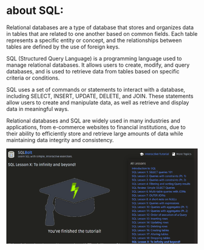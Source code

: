 # about SQL:
Relational databases are a type of database that stores and organizes data in tables that are related to one another based on common fields. Each table represents a specific entity or concept, and the relationships between tables are defined by the use of foreign keys.

SQL (Structured Query Language) is a programming language used to manage relational databases. It allows users to create, modify, and query databases, and is used to retrieve data from tables based on specific criteria or conditions.

SQL uses a set of commands or statements to interact with a database, including SELECT, INSERT, UPDATE, DELETE, and JOIN. These statements allow users to create and manipulate data, as well as retrieve and display data in meaningful ways.

Relational databases and SQL are widely used in many industries and applications, from e-commerce websites to financial institutions, due to their ability to efficiently store and retrieve large amounts of data while maintaining data integrity and consistency.

![alt text](./abdullahsql.png)
